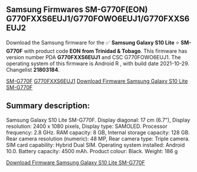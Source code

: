 <h2>Samsung Firmwares SM-G770F(EON) G770FXXS6EUJ1/G770FOWO6EUJ1/G770FXXS6EUJ2</h2>
Download the Samsung firmware for the ✅ <strong>Samsung Galaxy S10 Lite </strong> ⭐ <strong>SM-G770F</strong> with product code <strong>EON</strong> <strong> from Trinidad & Tobago</strong>. This firmware has version number PDA <strong>G770FXXS6EUJ1</strong> and CSC G770FOWO6EUJ1. The operating system of this firmware is Android R , with build date 2021-10-29. Changelist <strong>21803184</strong>.


[SM-G770F](https://samfirm.shop/samsung/model/SM-G770F)
[G770FXXS6EUJ1](https://samfirm.shop/samsung/pda/G770FXXS6EUJ1)
[Download Firmware Samsung Galaxy S10 Lite SM-G770F](https://samfirm.shop/samsung/firmware/469784)
<h2>Summary description:</h2>
<p>Samsung Galaxy S10 Lite SM-G770F. Display diagonal: 17 cm (6.7"), Display resolution: 2400 x 1080 pixels, Display type: SAMOLED. Processor frequency: 2.8 GHz. RAM capacity: 8 GB, Internal storage capacity: 128 GB. Rear camera resolution (numeric): 48 MP, Rear camera type: Triple camera. SIM card capability: Hybrid Dual SIM. Operating system installed: Android 10.0. Battery capacity: 4500 mAh. Product colour: Black. Weight: 186 g</p>


[Download Firmware Samsung Galaxy S10 Lite SM-G770F](https://samfirm.shop/samsung/firmware/469784)
